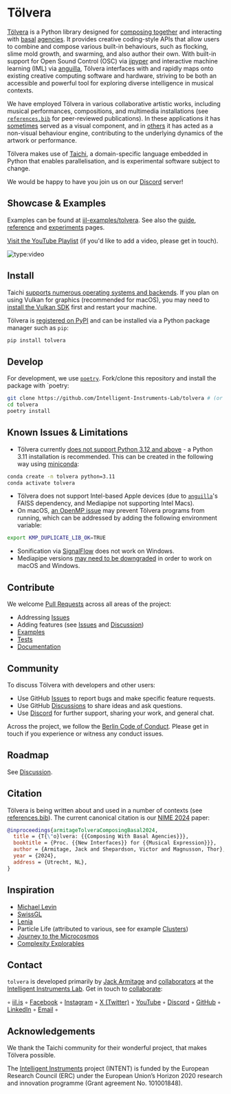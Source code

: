 # Tölvera

[Tölvera](https://tolvera.is) is a Python library designed for [composing together](https://arxiv.org/abs/2303.06777) and interacting with [basal](https://royalsocietypublishing.org/doi/full/10.1098/rstb.2019.0750) [agencies](https://link.springer.com/article/10.1007/s00018-023-04790-z). 
It provides creative coding-style APIs that allow users to combine and compose various built-in behaviours, such as flocking, slime mold growth, and swarming, and also author their own. 
With built-in support for Open Sound Control (OSC) via [iipyper](https://github.com/Intelligent-Instruments-Lab/iipyper) and interactive machine learning (IML) via [anguilla](https://github.com/Intelligent-Instruments-Lab/anguilla), Tölvera interfaces with and rapidly maps onto existing creative computing software and hardware, striving to be both an accessible and powerful tool for exploring diverse intelligence in musical contexts.

We have employed Tölvera in various collaborative artistic works, including musical performances, compositions, and multimedia installations (see [`references.bib`](https://github.com/Intelligent-Instruments-Lab/tolvera/blob/main/references.bib) for peer-reviewed publications).
In these applications it has [sometimes](https://www.youtube.com/watch?v=W2c8vFmdANY) served as a visual component, and in [others](https://marcodonnarumma.com/works/ex-silens/) it has acted as a non-visual behaviour engine, contributing to the underlying dynamics of the artwork or performance.

Tölvera makes use of [Taichi](https://www.taichi-lang.org/), a domain-specific language embedded in Python that enables parallelisation, and is experimental software subject to change.

We would be happy to have you join us on our [Discord](https://discord.gg/ER7tWds9vM) server!

## Showcase & Examples

Examples can be found at [iil-examples/tolvera](https://github.com/Intelligent-Instruments-Lab/iil-examples/tree/main/tolvera).
See also the [guide](https://intelligent-instruments-lab.github.io/tolvera/guide), [reference](https://intelligent-instruments-lab.github.io/tolvera/reference) and [experiments](https://intelligent-instruments-lab.github.io/tolvera/experiments) pages.

[Visit the YouTube Playlist](https://www.youtube.com/embed/ahSXjnYHZLU?&list=PL8bdQleKUA1vNez5gw-pfQB21Q1-vHn3x) (if you'd like to add a video, please get in touch).

![type:video](https://www.youtube.com/embed/ahSXjnYHZLU?&list=PL8bdQleKUA1vNez5gw-pfQB21Q1-vHn3x)

<!-- [![](assets/images/tolvera.jpg)](https://www.youtube.com/watch?v=ahSXjnYHZLU&list=PL8bdQleKUA1vNez5gw-pfQB21Q1-vHn3x&pp=gAQBiAQB) -->

## Install

Taichi [supports numerous operating systems and backends](https://docs.taichi-lang.org/docs/hello_world#supported-systems-and-backends).
If you plan on using Vulkan for graphics (recommended for macOS), you may need to [install the Vulkan SDK](https://docs.taichi-lang.org/docs/hello_world#supported-systems-and-backends) first and restart your machine.

Tölvera is [registered on PyPI](https://pypi.org/project/tolvera) and can be installed via a Python package manager such as `pip`:

```sh
pip install tolvera
```

## Develop

For development, we use [`poetry`](https://python-poetry.org/).
Fork/clone this repository and install the package with `poetry:

```sh
git clone https://github.com/Intelligent-Instruments-Lab/tolvera # (or clone your own fork)
cd tolvera
poetry install
```

## Known Issues & Limitations

- Tölvera currently [does not support Python 3.12 and above](https://github.com/taichi-dev/taichi/issues/8365) - a Python 3.11 installation is recommended.
This can be created in the following way using [miniconda](https://docs.anaconda.com/free/miniconda/index.html):
```sh
conda create -n tolvera python=3.11
conda activate tolvera
```
- Tölvera does not support Intel-based Apple devices (due to [`anguilla`](https://github.com/Intelligent-Instruments-Lab/anguilla)'s FAISS dependency, and Mediapipe not supporting Intel Macs).
- On macOS, [an OpenMP issue](https://github.com/pytorch/pytorch/issues/78490) may prevent Tölvera programs from running, which can be addressed by adding the following environment variable:
```sh
export KMP_DUPLICATE_LIB_OK=TRUE
```
- Sonification via [SignalFlow](https://signalflow.dev) does not work on Windows.
- Mediapipe versions [may need to be downgraded](https://github.com/google/mediapipe/issues/5168) in order to work on macOS and Windows.

## Contribute

We welcome [Pull Requests](https://github.com/Intelligent-Instruments-Lab/tolvera/pulls) across all areas of the project:

- Addressing [Issues](https://github.com/Intelligent-Instruments-Lab/tolvera/issues)
- Adding features (see [Issues](https://github.com/Intelligent-Instruments-Lab/tolvera/issues) and [Discussion](https://github.com/Intelligent-Instruments-Lab/tolvera/discussion))
- [Examples](https://github.com/Intelligent-Instruments-Lab/iil-examples/tolvera)
- [Tests](https://github.com/Intelligent-Instruments-Lab/tolvera/tests)
- [Documentation](https://github.com/Intelligent-Instruments-Lab/tolvera/docs)

## Community

To discuss Tölvera with developers and other users:

- Use GitHub [Issues](https://github.com/Intelligent-Instruments-Lab/tolvera/issues) to report bugs and make specific feature requests.
- Use GitHub [Discussions](https://github.com/Intelligent-Instruments-Lab/tolvera/discussions) to share ideas and ask questions.
- Use [Discord](https://discord.gg/ER7tWds9vM) for further support, sharing your work, and general chat.

Across the project, we follow the [Berlin Code of Conduct](https://berlincodeofconduct.org/). 
Please get in touch if you experience or witness any conduct issues.

## Roadmap

See [Discussion](https://github.com/Intelligent-Instruments-Lab/tolvera/discussion).

## Citation

Tölvera is being written about and used in a number of contexts (see [references.bib](https://github.com/Intelligent-Instruments-Lab/tolvera/blob/main/references.bib)).
The current canonical citation is our [NIME 2024](https://www.nime2024.org/) paper:

```bibtex
@inproceedings{armitageTolveraComposingBasal2024,
  title = {T{\"o}lvera: {{Composing With Basal Agencies}}},
  booktitle = {Proc. {{New Interfaces}} for {{Musical Expression}}},
  author = {Armitage, Jack and Shepardson, Victor and Magnusson, Thor},
  year = {2024},
  address = {Utrecht, NL},
}
```

## Inspiration

- [Michael Levin](https://en.wikipedia.org/wiki/Michael_Levin_(biologist))
- [SwissGL](https://swiss.gl)
- [Lenia](https://chakazul.github.io/lenia.html)
- Particle Life (attributed to various, see for example [Clusters](https://www.ventrella.com/Clusters/))
- [Journey to the Microcosmos](https://www.youtube.com/@journeytomicro)
- [Complexity Explorables](https://www.complexity-explorables.org/)

## Contact

`tolvera` is developed primarily by [Jack Armitage](https://jackarmitage.com) and [collaborators](https://iil.is/people) at the [Intelligent Instruments Lab](https://iil.is/about). 
Get in touch to [collaborate](https://iil.is/collaborate):

 ◦ <a href="https://iil.is" target="_blank" title="Intelligent Instrumets Lab">iil.is</a> ◦ 
<a href="https://facebook.com/intelligentinstrumentslab" target="_blank" title="facebook.com">Facebook</a> ◦ 
<a href="https://instagram.com/intelligentinstruments" target="_blank" title="instagram.com">Instagram</a> ◦ 
<a href="https://x.com/_iil_is" target="_blank" title="x.com">X (Twitter)</a> ◦ 
<a href="https://youtube.com/@IntelligentInstruments" target="_blank" title="youtube.com">YouTube</a> ◦ 
<a href="https://discord.gg/fY9GYMebtJ" target="_blank" title="discord.gg">Discord</a> ◦ 
<a href="https://github.com/intelligent-instruments-lab" target="_blank" title="github.com">GitHub</a> ◦ 
<a href="https://www.linkedin.com/company/intelligent-instruments-lab" target="_blank" title="www.linkedin.com">LinkedIn</a> ◦ 
<a href="mailto:iil@lhi.is" target="_blank" title="">Email</a> ◦ 

## Acknowledgements

We thank the Taichi community for their wonderful project, that makes Tölvera possible.

The [Intelligent Instruments](https://iil.is) project (INTENT) is funded by the European Research Council (ERC) under the European Union’s Horizon 2020 research and innovation programme (Grant agreement No. 101001848).
